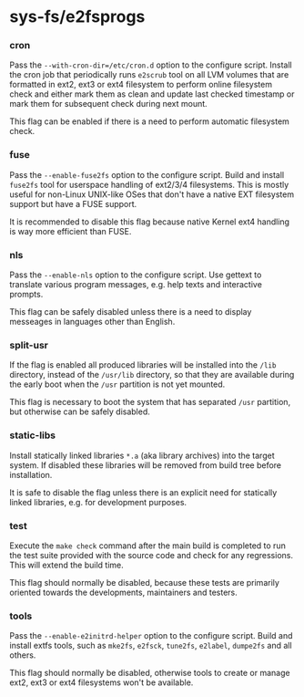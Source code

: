 # sys-fs/e2fsprogs

### cron
Pass the `--with-cron-dir=/etc/cron.d` option to the configure script. Install the cron job that periodically runs `e2scrub` tool on all LVM volumes that are formatted in ext2, ext3 or ext4 filesystem to perform online filesystem check and either mark them as clean and update last checked timestamp or mark them for subsequent check during next mount.

This flag can be enabled if there is a need to perform automatic filesystem check.

### fuse
Pass the `--enable-fuse2fs` option to the configure script. Build and install `fuse2fs` tool for userspace handling of ext2/3/4 filesystems. This is mostly useful for non-Linux UNIX-like OSes that don't have a native EXT filesystem support but have a FUSE support.

It is recommended to disable this flag because native Kernel ext4 handling is way more efficient than FUSE.

### nls
Pass the `--enable-nls` option to the configure script. Use gettext to translate various program messages, e.g. help texts and interactive prompts.

This flag can be safely disabled unless there is a need to display messeages in languages other than English.

### split-usr
If the flag is enabled all produced libraries will be installed into the `/lib` directory, instead of the `/usr/lib` directory, so that they are available during the early boot when the `/usr` partition is not yet mounted.

This flag is necessary to boot the system that has separated `/usr` partition, but otherwise can be safely disabled.

### static-libs
Install statically linked libraries `*.a` (aka library archives) into the target system. If disabled these libraries will be removed from build tree before installation.

It is safe to disable the flag unless there is an explicit need for statically linked libraries, e.g. for development purposes.

### test
Execute the `make check` command after the main build is completed to run the test suite provided with the source code and check for any regressions. This will extend the build time.

This flag should normally be disabled, because these tests are primarily oriented towards the developments, maintainers and testers.

### tools
Pass the `--enable-e2initrd-helper` option to the configure script. Build and install extfs tools, such as `mke2fs`, `e2fsck`, `tune2fs`, `e2label`, `dumpe2fs` and all others.

This flag should normally be disabled, otherwise tools to create or manage ext2, ext3 or ext4 filesystems won't be available.
